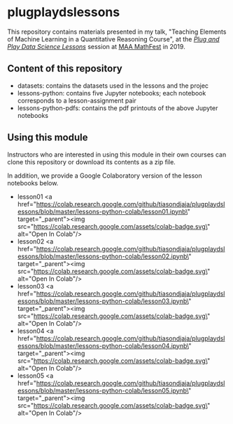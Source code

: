 # plugplaydslessons

This repository contains materials presented in my talk, "Teaching Elements of Machine Learning in a Quantitative Reasoning Course", at the [*Plug and Play Data Science Lessons*](https://www.maa.org/meetings/mathfest/program-details/2019/contributed-paper-sessions) session at [MAA MathFest](https://www.maa.org/meetings/mathfest) in 2019.

## Content of this repository

+ datasets: contains the datasets used in the lessons and the projec
+ lessons-python: contains five Jupyter notebooks; each notebook corresponds to a lesson-assignment pair
+ lessons-python-pdfs: contains the pdf printouts of the above Jupyter notebooks


## Using this module

Instructors who are interested in using this module in their own courses can clone this repository or download its contents as a zip file.

In addition, we provide a Google Colaboratory version of the lesson notebooks below.

+ lesson01 <a href=\"https://colab.research.google.com/github/tiasondjaja/plugplaydslessons/blob/master/lessons-python-colab/lesson01.ipynb\" target=\"_parent\"><img src=\"https://colab.research.google.com/assets/colab-badge.svg\" alt=\"Open In Colab\"/></a>
+ lesson02 <a href=\"https://colab.research.google.com/github/tiasondjaja/plugplaydslessons/blob/master/lessons-python-colab/lesson02.ipynb\" target=\"_parent\"><img src=\"https://colab.research.google.com/assets/colab-badge.svg\" alt=\"Open In Colab\"/></a>
+ lesson03 <a href=\"https://colab.research.google.com/github/tiasondjaja/plugplaydslessons/blob/master/lessons-python-colab/lesson03.ipynb\" target=\"_parent\"><img src=\"https://colab.research.google.com/assets/colab-badge.svg\" alt=\"Open In Colab\"/></a>
+ lesson04 <a href=\"https://colab.research.google.com/github/tiasondjaja/plugplaydslessons/blob/master/lessons-python-colab/lesson04.ipynb\" target=\"_parent\"><img src=\"https://colab.research.google.com/assets/colab-badge.svg\" alt=\"Open In Colab\"/></a>
+ lesson05 <a href=\"https://colab.research.google.com/github/tiasondjaja/plugplaydslessons/blob/master/lessons-python-colab/lesson05.ipynb\" target=\"_parent\"><img src=\"https://colab.research.google.com/assets/colab-badge.svg\" alt=\"Open In Colab\"/></a>

